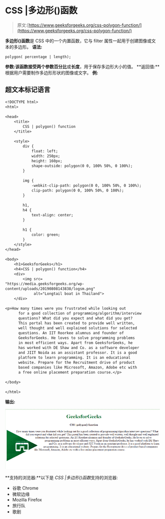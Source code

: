 # CSS |多边形()函数

> 原文:[https://www.geeksforgeeks.org/css-polygon-function/](https://www.geeksforgeeks.org/css-polygon-function/)

**多边形()函数**是 CSS 中的一个内置函数，它与 filter 属性一起用于创建图像或文本的多边形。
**语法:**

```
polygon( percentage | length);
```

**参数:**该函数接受两个参数**百分比**或**长度**，用于保存多边形大小的值。
**返回值:**根据用户需要制作多边形形状的图像或文字。
**例:**

## 超文本标记语言

```
<!DOCTYPE html>
<html>

<head>
    <title>
        CSS | polygon() function
    </title>

    <style>
        div {
            float: left;
            width: 250px;
            height: 160px;
            shape-outside: polygon(0 0, 100% 50%, 0 100%);
        }

        img {
            -webkit-clip-path: polygon(0 0, 100% 50%, 0 100%);
            clip-path: polygon(0 0, 100% 50%, 0 100%);
        }

        h1,
        h4 {
            text-align: center;
        }

        h1 {
            color: green;
        }
    </style>
</head>

<body>
    <h1>GeeksforGeeks</h1>
    <h4>CSS | polygon() function</h4>
    <div>
        <img src=
"https://media.geeksforgeeks.org/wp-content/uploads/20190808143838/logsm.png"
             alt="Longtail boat in Thailand">
    </div>

<p>How many times were you frustrated while looking out
      for a good collection of programming/algorithm/interview
      questions? What did you expect and what did you get?
      This portal has been created to provide well written,
      well thought and well explained solutions for selected
      questions. An IIT Roorkee alumnus and founder of
      GeeksforGeeks. He loves to solve programming problems
      in most efficient ways. Apart from GeeksforGeeks, he
      has worked with DE Shaw and Co. as a software developer
      and JIIT Noida as an assistant professor. It is a good
      platform to learn programming. It is an educational
      website. Prepare for the Recruitment drive of product
      based companies like Microsoft, Amazon, Adobe etc with
      a free online placement preparation course.</p>

</body>

</html>
```

**输出:**

![](img/197a97b96e56bc0ba4754845c50521c6.png)

**支持的浏览器:**以下是 *CSS |多边形()函数*支持的浏览器:

*   谷歌 Chrome
*   微软边缘
*   Mozilla Firefox
*   旅行队
*   歌剧